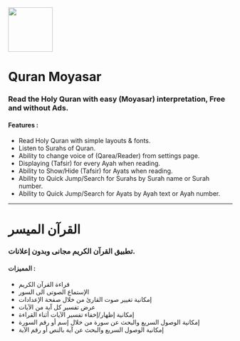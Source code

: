 <img src="https://user-images.githubusercontent.com/5399778/210307398-dedf8a3f-93a7-4b7c-ace5-081bfa7b75e4.png" width="100" height="100">

# Quran Moyasar

### Read the Holy Quran with easy (Moyasar) interpretation, Free and without Ads.

#### Features :

- Read Holy Quran with simple layouts & fonts.
- Listen to Surahs of Quran.
- Ability to change voice of (Qarea/Reader) from settings page.
- Displaying (Tafsir) for every Ayah when reading.
- Ability to Show/Hide (Tafsir) for Ayats when reading.
- Ability to Quick Jump/Search for Surahs by Surah name or Surah number.
- Ability to Quick Jump/Search for Ayats by Ayah text or Ayah number.

---

# القرآن الميسر

### تطبيق القرآن الكريم مجانى وبدون إعلانات.

#### المميزات :

- قراءة القرآن الكريم
- الإستماع الصوتى الى السور
- إمكانية تغيير صوت القارئ من خلال صفحة الإعدادات
- عرض تفسير كل آية من الآيات
- إمكانية إظهار/إخفاء تفسير الآيات أثناء القراءة
- إمكانية الوصول السريع والبحث عن سورة من خلال إسم أو رقم السورة
- إمكانية الوصول السريع والبحث عن آية بالنص أو رقم الآية
